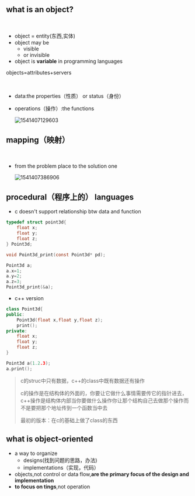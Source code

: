 ## what is an object?

​	

- object = entity(东西,实体)
- object may be
  - visible
  - or invisible
- object is **variable** in programming languages

objects=attributes+servers

​	

- data:the properties（性质） or status（身份）

- operations（操作）:the functions

  ![1541407129603](https://github.com/shanejix/Cplusplus-best-practices/blob/master/images/02-1.png)

## mapping（映射）

​	

- from the problem place to the solution one

  ![1541407386906](https://github.com/shanejix/Cplusplus-best-practices/blob/master/images/02-2.png)

## procedural（程序上的） languages

- c doesn't support relationship btw data and function

```c
typedef struct point3d{
    float x;
    float y;
    float z;
} Point3d;

void Point3d_print(const Point3d* pd);

Point3d a;
a.x=1;
a.y=2;
a.z=3;
Point3d_print(&a);
```

- c++ version

```cpp
class Point3d{
public:
    Point3d(float x,float y,float z);
    print();
private:
    float x;
    float y;
    float z;
}

Point3d a(1.2.3);
a.print();
```

> c的struc中只有数据，c++的class中既有数据还有操作
>
> c的操作是在结构体的外面的，你要让它做什么事情需要传它的指针进去，c++操作是结构体内部当你要做什么操作你让那个结构自己去做那个操作而不是要把那个地址传到一个函数当中去
>
> 最初的版本：在c的基础上做了class的东西

## what is object-oriented

- a way to organize
  - designs(找到问题的思路，办法)
  - implementations（实现，代码）
- objects,not control or data flow,**are the primary focus of the design and implementation**
- **to focus on tings**,not operation